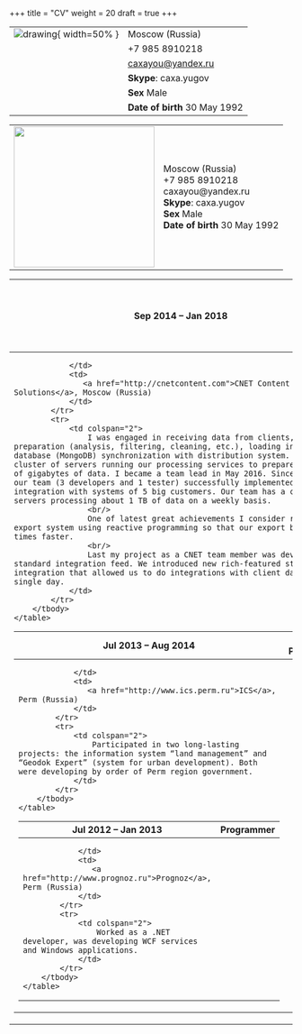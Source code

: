 +++
title = "CV"
weight = 20
draft = true
+++

|       |      |
|------:|:-----|
|   ![drawing]("/images/AY.jpg"){ width=50% }    |  Moscow (Russia)  |
|       |  +7 985 8910218 |
|       |    caxayou@yandex.ru |
|       |  <strong>Skype</strong>: caxa.yugov |
|       | <strong>Sex</strong> Male <br> |
|       | <strong>Date of birth</strong> 30 May 1992 |

<div class="table-wrapper">
    <table>
        <tr>
            <td>
                <img height="250" src="/images/AY.jpg">
            </td>
            <td style="vertical-align: middle">
                Moscow (Russia)<br>
                +7 985 8910218<br>
                caxayou@yandex.ru<br>
                <strong>Skype</strong>: caxa.yugov<br>
                <strong>Sex</strong> Male <br>
                <strong>Date of birth</strong> 30 May 1992
            </td>
        </tr>
    </table>
</div>

<div class="table-wrapper">
    <table>
        <thead>
            <tr>
                <th>
                    Sep 2014 – Jan 2018
                </th>
                <th>
                    Senior Software Engineer, ETL Team Lead
                </th>
            </tr>
        </thead>
        <tbody>
            <tr>
                <td>

                </td>
                <td>
                   <a href="http://cnetcontent.com">CNET Content Solutions</a>, Moscow (Russia)
                </td>
            </tr>
            <tr>
                <td colspan="2">
                    I was engaged in receiving data from clients, its preparation (analysis, filtering, cleaning, etc.), loading in our database (MongoDB) synchronization with distribution system. We have a cluster of servers running our processing services to prepare hundreds of gigabytes of data. I became a team lead in May 2016. Since that time our team (3 developers and 1 tester) successfully implemented integration with systems of 5 big customers. Our team has a cluster of servers processing about 1 TB of data on a weekly basis.
                    <br/>
                    One of latest great achievements I consider rewriting of export system using reactive programming so that our export became 4-times faster.
                    <br/>
                    Last my project as a CNET team member was development of standard integration feed. We introduced new rich-featured standard integration that allowed us to do integrations with client data in a single day.
                </td>
            </tr>
        </tbody>
    </table>
</div>

<div class="table-wrapper">
    <table>
        <thead>
            <tr>
                <th>
                    Jul 2013 – Aug 2014
                </th>
                <th>
                    ASP.NET Programmer
                </th>
            </tr>
        </thead>
        <tbody>
            <tr>
                <td>

                </td>
                <td>
                   <a href="http://www.ics.perm.ru">ICS</a>, Perm (Russia)
                </td>
            </tr>
            <tr>
                <td colspan="2">
                    Participated in two long-lasting projects: the information system “land management” and “Geodok Expert” (system for urban development). Both were developing by order of Perm region government.
                </td>
            </tr>
        </tbody>
    </table>
</div>

<div class="table-wrapper">
    <table>
        <thead>
            <tr>
                <th>
                    Jul 2012 – Jan 2013
                </th>
                <th>
                    Programmer
                </th>
            </tr>
        </thead>
        <tbody>
            <tr>
                <td>

                </td>
                <td>
                   <a href="http://www.prognoz.ru">Prognoz</a>, Perm (Russia)
                </td>
            </tr>
            <tr>
                <td colspan="2">
                    Worked as a .NET developer, was developing WCF services and Windows applications.
                </td>
            </tr>
        </tbody>
    </table>
</div>

